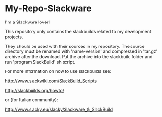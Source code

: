 My-Repo-Slackware
=================

I'm a Slackware lover!

This repository only contains the slackbuilds related to my development projects.

They should be used with their sources in my repository. The source directory must 
be renamed with 'name-version' and compressed in 'tar.gz' archive after the download. 
Put the archive into the slackbuild folder and run 'program.SlackBuild' sh script.

For more information on how to use slackbuilds see:

http://www.slackwiki.com/SlackBuild_Scripts

http://slackbuilds.org/howto/

or (for Italian community):

http://www.slacky.eu/slacky/Slackware_&_SlackBuild

